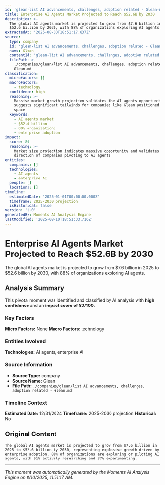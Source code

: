 ```yaml
---
id: 'glean-list AI advancements, challenges, adoption related - Glean-moment-5'
title: Enterprise AI Agents Market Projected to Reach $52.6B by 2030
description: >-
  The global AI agents market is projected to grow from $7.6 billion in 2025 to
  $52.6 billion by 2030, with 88% of organizations exploring AI agents.
extractedAt: '2025-08-10T18:51:17.837Z'
source:
  type: company
  id: 'glean-list AI advancements, challenges, adoption related - Glean'
  name: Glean
  contentId: 'glean-list AI advancements, challenges, adoption related - Glean'
  filePath: >-
    ./companies/glean/list AI advancements, challenges, adoption related -
    Glean.md
classification:
  microFactors: []
  macroFactors:
    - technology
  confidence: high
  reasoning: >-
    Massive market growth projection validates the AI agents opportunity and
    suggests significant tailwinds for companies like Glean positioned in this
    space
  keywords:
    - AI agents market
    - $52.6 billion
    - 88% organizations
    - enterprise adoption
impact:
  score: 80
  reasoning: >-
    Market size projection indicates massive opportunity and validates strategic
    direction of companies pivoting to AI agents
entities:
  companies: []
  technologies:
    - AI agents
    - enterprise AI
  people: []
  locations: []
timeline:
  estimatedDate: '2025-01-01T00:00:00.000Z'
  timeframe: 2025-2030 projection
  isHistorical: false
version: '1.0'
generatedBy: Moments AI Analysis Engine
lastModified: '2025-08-10T18:51:33.716Z'
---
```

# Enterprise AI Agents Market Projected to Reach $52.6B by 2030

The global AI agents market is projected to grow from $7.6 billion in 2025 to $52.6 billion by 2030, with 88% of organizations exploring AI agents.

## Analysis Summary

This pivotal moment was identified and classified by AI analysis with **high confidence** and an **impact score of 80/100**.

### Key Factors

**Micro Factors:** None
**Macro Factors:** technology

### Entities Involved


**Technologies:** AI agents, enterprise AI



### Source Information

- **Source Type:** company
- **Source Name:** Glean
- **File Path:** `./companies/glean/list AI advancements, challenges, adoption related - Glean.md`

### Timeline Context

**Estimated Date:** 12/31/2024
**Timeframe:** 2025-2030 projection
**Historical:** No

## Original Content

```
The global AI agents market is projected to grow from $7.6 billion in 2025 to $52.6 billion by 2030, representing explosive growth driven by enterprise adoption. 88% of organizations are exploring or piloting AI agents, with 51% actively researching and 37% experimenting.
```

---

*This moment was automatically generated by the Moments AI Analysis Engine on 8/10/2025, 11:51:17 AM.*
